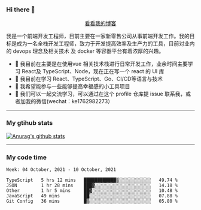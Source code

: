 ### Hi there 👋

<p align="center">
  <a href="https://real-jacket.github.io/">看看我的博客</a>
</p>

我是一个前端开发工程师，目前主要在一家新零售公司从事前端开发工作。我的目标是成为一名全栈开发工程师，致力于开发提高效率及生产力的工具，目前对业内的 devops 理念及相关技术 及 docker 等容器平台有着浓厚的兴趣。

- 🔭 我目前在主要是在使用vue 相关技术栈进行日常开发工作，业余时间主要学习 React及 TypeScript、Node，现在正在写一个 react 的 UI 库 
- 🌱 我目前在学习 React、TypeScript、Go、CI/CD等语言与技术
- 👯 我希望能参与一些能够提高幸福感的小工具项目
- 💬 我们可以一起交流学习，可以通过在这个 profile 仓库提 issue 联系我，或者加我的微信(wechat：ke1762982273）

***

### My gtihub stats

[![Anurag's github stats](https://github-readme-stats.vercel.app/api?username=real-jacket)](https://github.com/anuraghazra/github-readme-stats)

***

### My code time

<!--START_SECTION:waka-->
```text
Week: 04 October, 2021 - 10 October, 2021

TypeScript   5 hrs 12 mins   ████████████▒░░░░░░░░░░░░   49.74 % 
JSON         1 hr 28 mins    ███▓░░░░░░░░░░░░░░░░░░░░░   14.18 % 
Other        1 hr 5 mins     ██▓░░░░░░░░░░░░░░░░░░░░░░   10.48 % 
JavaScript   49 mins         ██░░░░░░░░░░░░░░░░░░░░░░░   07.88 % 
Git Config   36 mins         █▒░░░░░░░░░░░░░░░░░░░░░░░   05.80 % 
```
<!--END_SECTION:waka-->
